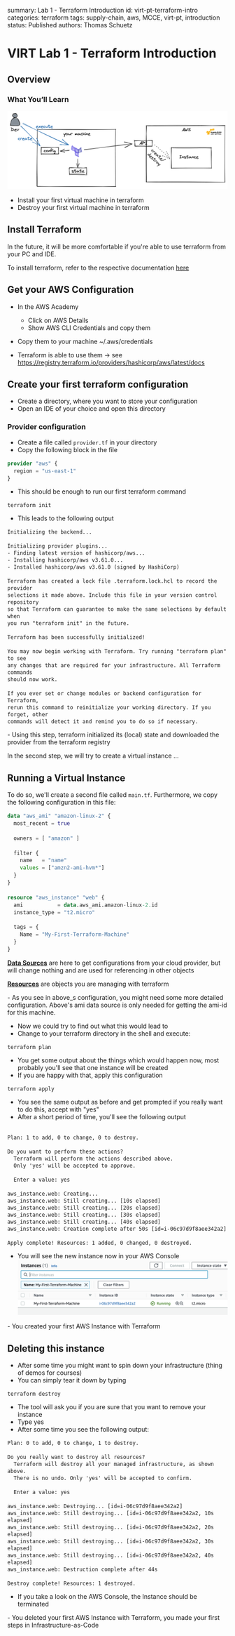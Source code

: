 summary: Lab 1 - Terraform Introduction
id: virt-pt-terraform-intro
categories: terraform
tags: supply-chain, aws, MCCE, virt-pt, introduction
status: Published
authors: Thomas Schuetz

# VIRT Lab 1 - Terraform Introduction
<!-- ------------------------ -->


## Overview

### What You’ll Learn

![Big Picture](./img/mcce-virt-terra-big-picture.png)

* Install your first virtual machine in terraform
* Destroy your first virtual machine in terraform

## Install Terraform
In the future, it will be more comfortable if you're able to use terraform from your PC and IDE.

To install terraform, refer to the respective documentation [here](https://learn.hashicorp.com/tutorials/terraform/install-cli)


## Get your AWS Configuration
* In the AWS Academy
  * Click on AWS Details
  * Show AWS CLI Credentials and copy them

* Copy them to your machine ~/.aws/credentials
* Terraform is able to use them -> see https://registry.terraform.io/providers/hashicorp/aws/latest/docs

## Create your first terraform configuration
* Create a directory, where you want to store your configuration
* Open an IDE of your choice and open this directory

### Provider configuration
* Create a file called `provider.tf` in your directory
* Copy the following block in the file
```terraform
provider "aws" {
  region = "us-east-1"
}
```
* This should be enough to run our first terraform command
```
terraform init
```

* This leads to the following output
```
Initializing the backend...

Initializing provider plugins...
- Finding latest version of hashicorp/aws...
- Installing hashicorp/aws v3.61.0...
- Installed hashicorp/aws v3.61.0 (signed by HashiCorp)

Terraform has created a lock file .terraform.lock.hcl to record the provider
selections it made above. Include this file in your version control repository
so that Terraform can guarantee to make the same selections by default when
you run "terraform init" in the future.

Terraform has been successfully initialized!

You may now begin working with Terraform. Try running "terraform plan" to see
any changes that are required for your infrastructure. All Terraform commands
should now work.

If you ever set or change modules or backend configuration for Terraform,
rerun this command to reinitialize your working directory. If you forget, other
commands will detect it and remind you to do so if necessary.
```

<aside class="positive">
- Using this step, terraform initialized its (local) state and downloaded the provider from the terraform registry
</aside>

In the second step, we will try to create a virtual instance ...

## Running a Virtual Instance

To do so, we'll create a second file called `main.tf`. Furthermore, we copy the following configuration in this file:
```terraform
data "aws_ami" "amazon-linux-2" {
  most_recent = true

  owners = [ "amazon" ]

  filter {
    name   = "name"
    values = ["amzn2-ami-hvm*"]
  }
}

resource "aws_instance" "web" {
  ami           = data.aws_ami.amazon-linux-2.id
  instance_type = "t2.micro"

  tags = {
    Name = "My-First-Terraform-Machine"
  }
}
```

**[Data Sources](https://www.terraform.io/docs/language/data-sources/index.html)**
are here to get configurations from your cloud provider, but will change nothing and are used for referencing in other objects 

**[Resources](https://www.terraform.io/docs/language/resources/index.html)**
are objects you are managing with terraform 

<aside class="negative">
- As you see in above_s configuration, you might need some more detailed configuration. Above's ami data source is only needed for getting the ami-id for this machine.
</aside>

* Now we could try to find out what this would lead to
* Change to your terraform directory in the shell and execute:
```
terraform plan
```

* You get some output about the things which would happen now, most probably you'll see that one instance will be created
* If you are happy with that, apply this configuration
```
terraform apply
```

* You see the same output as before and get prompted if you really want to do this, accept with "yes"
* After a short period of time, you'll see the following output

```

Plan: 1 to add, 0 to change, 0 to destroy.

Do you want to perform these actions?
  Terraform will perform the actions described above.
  Only 'yes' will be accepted to approve.

  Enter a value: yes

aws_instance.web: Creating...
aws_instance.web: Still creating... [10s elapsed]
aws_instance.web: Still creating... [20s elapsed]
aws_instance.web: Still creating... [30s elapsed]
aws_instance.web: Still creating... [40s elapsed]
aws_instance.web: Creation complete after 50s [id=i-06c97d9f8aee342a2]

Apply complete! Resources: 1 added, 0 changed, 0 destroyed.
```

* You will see the new instance now in your AWS Console
  ![Terraform Instance](./img/mcce-virt-terra-cloud-init-instance.png)

<aside class="positive">
- You created your first AWS Instance with Terraform
</aside>

## Deleting this instance
* After some time you might want to spin down your infrastructure (thing of demos for courses)
* You can simply tear it down by typing
```
terraform destroy
```
* The tool will ask you if you are sure that you want to remove your instance
* Type yes
* After some time you see the following output:
```
Plan: 0 to add, 0 to change, 1 to destroy.

Do you really want to destroy all resources?
  Terraform will destroy all your managed infrastructure, as shown above.
  There is no undo. Only 'yes' will be accepted to confirm.

  Enter a value: yes

aws_instance.web: Destroying... [id=i-06c97d9f8aee342a2]
aws_instance.web: Still destroying... [id=i-06c97d9f8aee342a2, 10s elapsed]
aws_instance.web: Still destroying... [id=i-06c97d9f8aee342a2, 20s elapsed]
aws_instance.web: Still destroying... [id=i-06c97d9f8aee342a2, 30s elapsed]
aws_instance.web: Still destroying... [id=i-06c97d9f8aee342a2, 40s elapsed]
aws_instance.web: Destruction complete after 44s

Destroy complete! Resources: 1 destroyed.
```
* If you take a look on the AWS Console, the Instance should be terminated

<aside class="positive">
- You deleted your first AWS Instance with Terraform, you made your first steps in Infrastructure-as-Code
</aside>